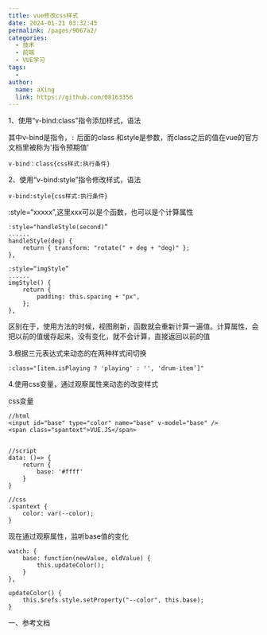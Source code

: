 ```yaml
---
title: vue修改css样式
date: 2024-01-21 03:32:45
permalink: /pages/9067a2/
categories:
  - 技术
  - 前端
  - VUE学习
tags:
  - 
author: 
  name: aXing
  link: https://github.com/08163356
---
```



1、使用“v-bind:class”指令添加样式，语法

其中v-bind是指令，`:` 后面的class 和style是参数，而class之后的值在vue的官方文档里被称为'指令预期值'

```
v-bind：class{css样式:执行条件}
```



2、使用“v-bind:style”指令修改样式，语法

```
v-bind:style{css样式:执行条件}
```

:style=“xxxxx”,这里xxx可以是个函数，也可以是个计算属性

```
:style="handleStyle(second)”
......
handleStyle(deg) {
    return { transform: "rotate(" + deg + "deg)" };
},

```

```
:style=“imgStyle”
......
imgStyle() {
    return {
        padding: this.spacing + "px",
    };
},

```

区别在于，使用方法的时候，视图刷新，函数就会重新计算一遍值。计算属性，会把以前的值缓存起来，没有变化，就不会计算，直接返回以前的值



3.根据三元表达式来动态的在两种样式间切换

```
:class="[item.isPlaying ? 'playing' : '', 'drum-item’]"

```

4.使用css变量，通过观察属性来动态的改变样式

css变量

```
//html
<input id="base" type="color" name="base" v-model="base" />
<span class="spantext">VUE.JS</span>


//script
data: ()=> {
    return {
        base: '#ffff'
    }
}

//css
.spantext {
    color: var(--color);
}

```

现在通过观察属性，监听base值的变化

```
watch: {
    base: function(newValue, oldValue) {
        this.updateColor();
    }
},

updateColor() {
    this.$refs.style.setProperty("--color", this.base);
}

```

一、参考文档

